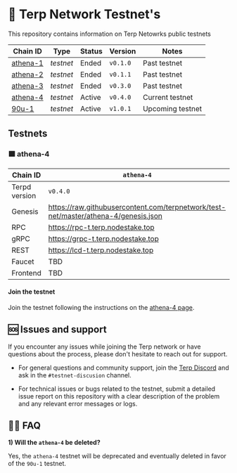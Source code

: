 <div>
    <h1>   
       🌌 Terp Network Testnet's
    </h1>
    <p> This repository contains information on Terp Netowrks public testnets </p>

</div>

| Chain ID                              | Type      | Status | Version       | Notes           |
|---------------------------------------|-----------|--------|---------------|-----------------|
| [athena-1](./testnets/athena-1) | *testnet* | Ended   | `v0.1.0`     | Past testnet |
| [athena-2](./testnets/athena-2) | *testnet* | Ended   | `v0.1.1`     | Past testnet  |
| [athena-3](./testnets/athena-3) | *testnet* | Ended   | `v0.3.0`     | Past testnet  |
| [athena-4](./testnets/athena-4) | *testnet* | Active  | `v0.4.0`     | Current testnet  |
| [90u-1](./testnets/90u-1)       | *testnet* | Active  | `v1.0.1`     | Upcoming testnet  |

## Testnets

### 🟪 athena-4

| Chain ID         | `athena-4`                                                                   |
|------------------|---------------------------------------------------------------------------------|
| Terpd version | `v0.4.0`                                                                        |
| Genesis          | <https://raw.githubusercontent.com/terpnetwork/test-net/master/athena-4/genesis.json> |
| RPC              | <https://rpc-t.terp.nodestake.top>                                              |
| gRPC             | <https://grpc-t.terp.nodestake.top>                                             |
| REST             | <https://lcd-t.terp.nodestake.top>                                              |
| Faucet           | TBD                                                  |
| Frontend         | TBD                                                  |

#### Join the testnet 

Join the testnet following the instructions on the [athena-4 page](./athena-4/README.md).


## 🆘 Issues and support

If you encounter any issues while joining the Terp network or have questions about the process, please don't hesitate to reach out for support.

- For general questions and community support, join the [Terp Discord](https://discord.gg/AxAuff4BCt) and ask in the `#testnet-discusion` channel.

- For technical issues or bugs related to the testnet, submit a detailed issue report on this repository with a clear description of the problem and any relevant error messages or logs.

## 🙋‍♀️ FAQ

**1) Will the `athena-4` be deleted?**

Yes, the `athena-4` testnet will be deprecated and eventually deleted in favor of the `90u-1` testnet. 
